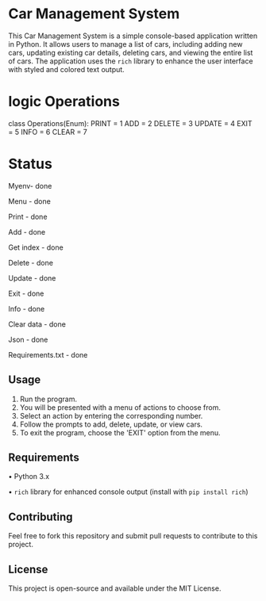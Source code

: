 # Car Management System

This Car Management System is a simple console-based application written in Python. It allows users to manage a list of cars, including adding new cars, updating existing car details, deleting cars, and viewing the entire list of cars. The application uses the `rich` library to enhance the user interface with styled and colored text output.

# logic Operations  

class Operations(Enum):
    PRINT = 1
    ADD = 2
    DELETE = 3
    UPDATE = 4
    EXIT = 5
    INFO = 6
    CLEAR = 7

# Status  

Myenv- done   

Menu - done

Print - done 

Add - done  

Get index - done  

Delete - done

Update - done

Exit - done

Info - done

Clear data - done  

Json - done    

Requirements.txt - done

## Usage

1. Run the program.
2. You will be presented with a menu of actions to choose from.
3. Select an action by entering the corresponding number.
4. Follow the prompts to add, delete, update, or view cars.
5. To exit the program, choose the 'EXIT' option from the menu.

## Requirements

•  Python 3.x

•  `rich` library for enhanced console output (install with `pip install rich`)

## Contributing

Feel free to fork this repository and submit pull requests to contribute to this project.

## License

This project is open-source and available under the MIT License.